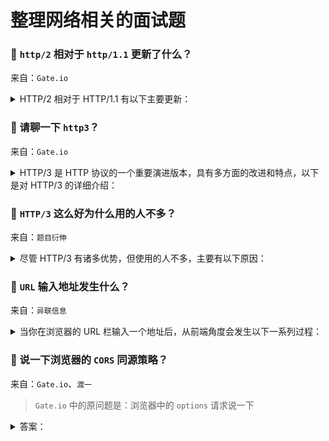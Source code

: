 # 整理网络相关的面试题

### 🔴 `http/2` 相对于 `http/1.1` 更新了什么？

来自：`Gate.io`

<details>

<summary>HTTP/2 相对于 HTTP/1.1 有以下主要更新：</summary>

**一、二进制分帧层**

在 `HTTP/2` 中，引入了二进制分帧层。`HTTP/1.1` 的报文是基于文本的，而 `HTTP/2` 将报文分割为更小的帧，并且以二进制格式传输。这带来了几个好处：

1. 更高效的解析：二进制格式的帧可以更快速地被解析，减少了处理时间。
2. 多路复用：允许在同一个连接上同时发送多个请求和响应，而无需按照顺序依次进行。每个请求和响应都被分割成不同的帧，它们可以交错传输，极大地提高了传输效率。

**二、多路复用**

`HTTP/1.1` 中，如果客户端同时发起多个请求，这些请求需要依次排队等待响应，即使它们所请求的资源可以并行获取。而在 `HTTP/2` 中：

1. 并行传输：多个请求和响应可以在同一个连接上同时进行传输，无需等待。这大大减少了页面加载时间，特别是对于包含大量资源的页面。
2. 消除队头阻塞：在 `HTTP/1.1` 中，如果一个请求出现问题，会阻塞后续请求的处理。而 `HTTP/2` 的多路复用机制消除了这种队头阻塞问题，一个请求的问题不会影响其他请求的传输。

**三、头部压缩**

`HTTP/2` 使用 `HPACK` 压缩算法对头部信息进行压缩：

1. 减少传输开销：`HTTP` 请求和响应的头部通常包含大量重复的信息，如 `Cookie`、`User-Agent` 等。通过压缩头部，可以显著减少传输的数据量，提高传输效率。
2. 动态表更新：`HPACK` 算法维护了一个动态表，用于存储已经出现过的头部字段和值。对于重复出现的头部信息，可以使用更短的编码进行传输。

**四、服务器推送**

`HTTP/2` 允许服务器主动向客户端推送资源：

1. 提前加载：服务器可以根据客户端的请求，预测客户端可能需要的其他资源，并主动将这些资源推送给客户端。这样，当客户端真正需要这些资源时，可以直接从缓存中获取，减少了请求的延迟。
2. 优化用户体验：对于一些首次访问的页面，服务器推送可以提前加载关键资源，提高页面的加载速度，提升用户体验。

> 但是 `chrome` 关闭了 `HTTP/2` 的服务推送：https://developer.chrome.com/blog/removing-push?hl=zh-cn

</details>

### 🔴 请聊一下 `http3`？

来自：`Gate.io`

<details>

<summary>HTTP/3 是 HTTP 协议的一个重要演进版本，具有多方面的改进和特点，以下是对 HTTP/3 的详细介绍：</summary>

#### 1. 基础协议的变化：

**从 `TCP` 到 `UDPs`**

`HTTP/1.1` 和 `HTTP/2` 都是基于 `TCP` 协议的，而 `HTTP/3` 则基于 `UDP` 协议。`TCP` 是一种面向连接、可靠的传输协议，但在一些情况下，如网络拥塞时，可能会出现队头阻塞等问题，影响传输效率。`UDP` 是一种无连接的协议，本身不可靠，但 `HTTP/3` 在 `UDP` 的基础上进行了改进和增强，使其能够提供可靠的传输服务。

> `HTTP/1.1` 和 `HTTP/2` 都是基于 `TCP` 协议，而 `HTTP/3` 选择 `UDP` 协议主要是为了解决 `TCP` 协议存在的一些问题。虽然 `TCP` 是一种可靠的、面向连接的传输协议，但在某些情况下，比如网络拥塞时，`TCP` 的性能表现可能不尽如人意，会出现连接建立时间长、队头阻塞等问题。而 `UDP` 是一种无连接的、不可靠的传输协议，本身不具备 `TCP` 的复杂拥塞控制和连接管理机制，但正因为如此，它在一些方面具有优势，比如更低的延迟和更高的传输效率。
>
> 为了在 `UDP` 协议的基础上实现可靠的数据传输，`HTTP/3` 采用了 `QUIC`（Quick UDP Internet Connections）协议。`QUIC` 协议在 `UDP` 之上实现了类似 `TCP` 的可靠性、拥塞控制、流量控制等功能，同时还具有一些额外的优势，如减少连接建立时间、支持连接迁移等。所以，`HTTP/3` 实际上是基于 `QUIC` 协议的，而 `QUIC` 协议是基于 `UDP` 协议的，这使得 `HTTP/3` 能够在保持高效传输的同时，提供可靠的数据传输服务。

#### 2. 主要优势：

**多路复用改进：**

在 `HTTP/2` 中已经实现了多路复用，可以在一个连接上同时发送多个请求和响应，提高了传输效率。但 `HTTP/2` 的多路复用是基于 `TCP` 有序字节流的，在丢包的情况下仍然可能会出现队头阻塞问题，导致后续的请求和响应被阻塞。`HTTP/3` 基于 `UDP` 实现了真正的多路复用，每个请求和响应都被分割 c 提高了传输效率和并发能力。

**更快的连接建立：**

在 `HTTP/1.1` 和 `HTTP/2` 中，建立连接需要进行 `TCP` 三次握手和 `TLS` 握手，这两个过程会消耗一定的时间，增加了连接的延迟。`HTTP/3` 集成了 `TLS` 加密层，并且通过改进的握手机制，只需要 1 个 `RTT`（Round-Trip Time，往返时间）就可以完成连接建立和密钥协商，大大减少了连接建立的时间。

**连接迁移支持：**

在移动互联网环境下，设备的网络连接可能会频繁切换，例如从 `Wi-Fi` 切换到移动网络，或者在不同的基站之间切换。对于基于 `TCP` 的 `HTTP/1.1` 和 `HTTP/2` 来说，网络连接的切换可能会导致连接中断，需要重新建立连接。`HTTP/3` 的 `QUIC` 层实现了连接迁移功能，能够在网络连接发生变化时，保持连接的连续性，减少了连接中断和重新建立连接的开销。

**头部压缩优化：**

在移动互联网环境下，设备的网络连接可能会频繁切换，例如从 `Wi-Fi` 切换到移动网络，或者在不同的基站之间切换。对于基于 `TCP` 的 `HTTP/1.1` 和 `HTTP/2` 来说，网络连接的切换可能会导致连接中断，需要重新建立连接。`HTTP/3` 的 `QUIC` 层实现了连接迁移功能，能够在网络连接发生变化时，保持连接的连续性，减少了连接中断和重新建立连接的开销。

#### 3. 应用场景：

**对实时性要求高的应用：**

例如在线游戏、实时视频会议等，这些应用对网络延迟和传输效率要求非常高，`HTTP/3` 的低延迟和高效传输特性能够为用户提供更好的体验。

**移动互联网应用：**

在移动网络环境下，网络连接的稳定性和带宽都可能受到限制，`HTTP/3` 的连接迁移功能和高效传输能力可以更好地适应移动网络的特点，为移动应用提供更稳定、快速的网络服务。

**大规模分布式系统：**

在大规模的分布式系统中，节点之间的通信频繁，对网络性能的要求很高。`HTTP/3` 的多路复用和高效传输特性可以提高系统的通信效率，降低系统的延迟和带宽消耗。

不过，`HTTP/3` 也面临一些挑战和问题，例如需要服务器和客户端的支持才能发挥其优势，在推广和普及过程中可能会遇到一些困难。但总体来说，`HTTP/3` 是未来网络通信的一个重要发展方向，具有广阔的应用前景。

</details>

### 🔴 `HTTP/3` 这么好为什么用的人不多？

来自：`题目衍伸`

<details>

<summary>尽管 HTTP/3 有诸多优势，但使用的人不多，主要有以下原因：</summary>

**1. 浏览器支持有限：**

- 在 `HTTP/3` 推出的初期，很多浏览器对其支持不完善或默认情况下是禁用的。虽然一些主流浏览器如 `Chrome`、`Firefox` 等已经支持 `HTTP/3`，但需要用户手动开启相关功能或者在特定的版本中才支持。这对于普通用户来说，使用 `HTTP/3` 需要额外的操作和了解，增加了使用的门槛，导致很多用户仍然使用默认的 `HTTP/1.1` 或 `HTTP/2`。
- 部分老旧版本的浏览器可能根本不支持 `HTTP/3`，而一些企业或机构由于各种原因无法及时更新浏览器，这也限制了 `HTTP/3` 的普及。

**2. 网络基础设施兼容性问题：**

- 中间设备和网络代理：网络中存在大量的中间设备，如防火墙、负载均衡器、反向代理等，这些设备在设计时主要是针对 `HTTP/1.1` 和 `HTTP/2` 基于 `TCP` 的协议。对于基于 `UDP` 的 `HTTP/3`，这些中间设备可能无法正确识别、处理或转发 `HTTP/3` 的数据包，导致数据传输出现问题。为了使这些设备支持 `HTTP/3`，需要对其进行升级或配置调整，这需要大量的时间和成本。
- 网络运营商：网络运营商的网络架构和设备也可能对 `HTTP/3` 的支持有限。一些网络运营商可能需要对其网络基础设施进行升级改造，才能更好地支持 `HTTP/3` 的传输，这需要投入大量的资金和资源，因此他们在推广和支持 `HTTP/3` 方面可能会比较谨慎。

**3. 服务器端配置和升级成本：**

- 服务器软件升级：要支持 `HTTP/3`，服务器需要安装相应的软件和库，并且进行配置和优化。对于一些老旧的服务器系统，可能需要进行较大的升级改造才能支持 `HTTP/3`，这会带来额外的成本和工作量。对于一些小型网站或资源有限的服务器管理员来说，可能会因为成本和技术难度而选择继续使用 `HTTP/1.1` 或 `HTTP/2`。
- 资源消耗和性能优化：`HTTP/3` 的实现需要消耗一定的服务器资源，例如 `CPU`、内存等。在高并发的情况下，服务器需要具备足够的性能来处理 `HTTP/3` 的请求，这可能需要对服务器进行硬件升级或优化，增加了服务器的运营成本。

**4. 网站开发者的认知和接受程度：**

- 学习成本：网站开发者需要学习和了解 `HTTP/3` 的新特性、协议规范和开发方法，这需要花费一定的时间和精力。对于已经熟悉 `HTTP/1.1` 和 `HTTP/2` 的开发者来说，切换到 `HTTP/3` 可能需要重新调整他们的开发思维和代码实现，存在一定的学习曲线。
- 兼容性问题：在将网站从 `HTTP/1.1` 或 `HTTP/2` 升级到 `HTTP/3` 的过程中，可能会出现一些兼容性问题，例如与现有插件、库或第三方服务的不兼容。开发者需要花费时间来解决这些兼容性问题，确保网站的正常运行，这也增加了开发者对 `HTTP/3` 的顾虑。

**5. 缺乏大规模应用案例和实践经验：**

- 由于 `HTTP/3` 相对较新，目前还没有足够多的大规模应用案例和实践经验可供参考。很多网站管理员和开发者对 `HTTP/3` 的性能、稳定性和安全性存在疑虑，担心在实际应用中会出现问题。相比之下，`HTTP/1.1` 和 `HTTP/2` 已经经过了长时间的实践检验，开发者和管理员对其性能和问题有更深入的了解，更愿意选择相对成熟的协议。

</details>

### 🔴 `URL` 输入地址发生什么？

来自：`异联信息`

<details>

<summary>当你在浏览器的 URL 栏输入一个地址后，从前端角度会发生以下一系列过程：</summary>

#### 一、用户输入阶段

当你开始在 `URL` 栏输入地址时，浏览器可能会根据你的输入进行自动补全，这通常是基于你的浏览历史和书签等信息。同时，浏览器的地址栏会实时显示你正在输入的地址，并进行语法检查和格式校验，确保输入的地址符合 `URL` 的规范。

#### 二、请求发起阶段

**1. 解析 `URL`：**

- 浏览器会对输入的 `URL` 进行解析，识别出协议（如 `HTTP`、`HTTPS` 等）、主机名（域名或 `IP` 地址）、端口号（如果有指定）、路径和查询参数等信息。
- 例如，对于 `URL` 为 `https://www.example.com/page?param1=value1&param2=value2`，浏览器会识别出协议为 `https`，主机名为 `www.example.com`，路径为 `/page`，查询参数为 `param1=value1&param2=value2`。

**2. `DNS` 解析：**

- 如果输入的是域名，浏览器会启动 `DNS`（Domain Name System）解析过程，将域名转换为对应的 `IP` 地址。这通常涉及向 `DNS` 服务器发送查询请求，以获取目标服务器的 `IP` 地址。
- 例如，当浏览器解析 `www.example.com` 时，会向 `DNS` 服务器发送查询请求，`DNS` 服务器会返回该域名对应的 `IP` 地址，如 `192.168.1.1`。

**3. 建立连接：**

- 根据解析出的协议和 `IP` 地址，浏览器会尝试与目标服务器建立连接。如果是 `HTTP` 或 `HTTPS` 协议，通常会使用 `TCP` 协议进行连接建立。
- 在建立连接的过程中，浏览器会进行三次握手，与服务器建立可靠的连接通道。

**4. 发送请求：**

- 一旦连接建立成功，浏览器会根据解析出的路径和查询参数等信息，构建 `HTTP` 请求报文，并将其发送给服务器。
- `HTTP` 请求报文通常包括请求方法（如 `GET`、`POST` 等）、请求头（包含各种元信息，如用户代理、接受的内容类型等）和请求体（如果有）。

例如，对于一个 `GET` 请求，请求报文可能如下：

```
GET /page?param1=value1&param2=value2 HTTP/1.1
Host: www.example.com
User-Agent: Mozilla/5.0 (Windows NT 10.0; Win64; x64) AppleWebKit/537.36 (KHTML, like Gecko) Chrome/91.0.4472.124 Safari/537.36
```

#### 三、服务器响应阶段

**1. 接收请求：**

- 服务器接收到浏览器发送的 `HTTP` 请求报文后，会对请求进行解析，提取出请求方法、路径、查询参数等信息。
- 服务器根据这些信息确定如何处理请求，并准备相应的响应内容。

**2. 处理请求：**

- 服务器根据请求的路径和方法，调用相应的后端逻辑进行处理。这可能涉及访问数据库、执行计算、调用其他服务等操作。
- 例如，如果请求的是一个动态网页，服务器可能会执行相应的脚本语言（如 `PHP`、`Python`、`Node.js` 等）来生成页面内容。

**3. 构建响应：**

服务器处理完请求后，会构建 `HTTP` 响应报文。响应报文通常包括响应状态码（如 `200` OK、`404` Not Found 等）、响应头（包含各种元信息，如内容类型、内容长度等）和响应体（即实际的页面内容）。

例如，对于一个成功的响应，响应报文可能如下：

```
HTTP/1.1 200 OK
Content-Type: text/html; charset=utf-8
Content-Length: 1234
```

> 响应体中可能包含 `HTML`、`CSS`、`JavaScript` 等前端资源，以及图片、视频等多媒体内容。

**4. 发送响应：**

服务器将构建好的 `HTTP` 响应报文发送回浏览器。

#### 四、浏览器接收响应阶段

**1. 接收响应：**

- 浏览器接收到服务器发送的 `HTTP` 响应报文后，会对响应进行解析，提取出状态码、响应头和响应体等信息。
- 浏览器根据状态码判断请求是否成功，如果状态码为 `200` OK 表示请求成功，其他状态码可能表示请求失败或出现错误。

**2. 处理响应：**

- 如果响应的内容类型是 `HTML`，浏览器会开始解析 `HTML` 文档，构建文档对象模型（`DOM`）树。在解析 `HTML` 的过程中，浏览器会遇到 `CSS` 和 `JavaScript` 等资源的引用，会并行地发起请求获取这些资源。
- `CSS` 资源会被解析并应用到 `DOM` 树上，以确定页面的样式。`JavaScript` 资源会被下载并执行，可能会对 `DOM` 树进行动态修改、发起新的请求等操作。

**3. 渲染页面：**

- 浏览器根据构建好的 `DOM` 树和应用里 `CSS` 样式的结果，进行页面的渲染。这包括确定页面的布局、绘制页面元素、显示图片等多媒体内容。
- 渲染过程是一个逐步进行的过程，浏览器会尽可能快地显示部分内容，同时继续加载和处理其他资源，以提供更好的用户体验。

**4. 交互与更新：**

一旦页面渲染完成，用户可以与页面进行交互，如点击链接、填写表单、滚动页面等。这些交互会触发新的请求或 `JavaScript` 事件处理程序的执行，从而导致页面的更新和重新渲染。

#### 总结

总之，当你在浏览器的 `URL` 栏输入一个地址后，前端会经历一系列复杂的过程，包括 `URL` 解析、`DNS` 解析、建立连接、发送请求、接收响应、处理响应和渲染页面等，最终向用户展示目标页面的内容。这些过程涉及到多个技术层面，包括网络通信、协议解析、前端开发等，共同协作以实现快速、准确地加载和显示网页内容。

</details>

### 🔴 说一下浏览器的 `CORS` 同源策略？

来自：`Gate.io`、`渡一`

> `Gate.io` 中的原问题是：浏览器中的 `options` 请求说一下

<details>

<summary>答案：</summary>

#### `CORS` 同源策略

要了解同源策略之前，需要明白什么是非同源，即跨域：

- 当一个请求 `url` 的协议、域名、端口三者之间任意一个与当前页面 `url` 不同即为跨域

| 当前页面 `url`          | 被请求页面 `url`                  | 是否跨域 | 原因                           |
| ----------------------- | --------------------------------- | -------- | ------------------------------ |
| `https://www.test.com/` | `https://www.test.com/index.html` | 否       | 同源（协议、域名、端口号相同） |
| `https://www.test.com/` | `http://www.test.com/index.html`  | 跨域     | 协议不同（`https`/`http`）     |
| `https://www.test.com/` | `https://www.baidu.com/`          | 跨域     | 主域名不同（`test`/`baidu`）   |
| `https://www.test.com/` | `https://blog.test.com/`          | 跨域     | 子域名不同（`www`/`blog`）     |
| `https://www.test.com/` | `https://www.test.com:8080/`      | 跨域     | 端口号不同（`80`/`8080`）      |

浏览器发送请求同源判定流程：

- 浏览器发出请求
- 服务端做出响应
- 浏览器进行校验，通过校验交付数据，不通过校验引发跨域问题

因此：

1. 无论是否存在跨域，本地发出的请求一定会发送到服务器
2. 无论是否跨域，服务器来一定根据情况做出相应相应
3. 只有浏览器会根据跨域的情况做校验，其他不会，包括内置浏览器的 `postman` 这类工具也不存在跨域

`CORS` 是一套机制，用于校验跨域请求，它的基本理念是：

- 只要服务器明确表示允许，则校验通过
- 服务器明确拒绝或没有表示，则校验不通过

从这个原则里可以看出：

- 要用 `CORS` 来解决跨域问题，主要靠服务端参与，仅靠前端在页面上是无法实现的
- 由于需要服务器来参与，因此需要确保拥有服务端操作权限

> 服务端不仅仅是传统意义上的远程服务器，还包括：前端本地服务器、`BFF`、代理服务器

`CORS` 将请求分为 2 类：简单请求和预检请求

简单请求是指满足特定条件的请求，浏览器可以直接发送它们，而不需要进行预检。要被认为是简单请求，必须满足以下条件：

1. **请求方法为**：`GET`、`POST`、`HEAD`
2. **请求头：** 头部字段符合 `CORS` 安全规范，见：`W3C` [[查看](https://fetch.spec.whatwg.org/#cors-safelisted-request-header)]
3. 无自定义头部或其他非标准的 `HTTP` 头部字段。

`CORS` 安全规范：`HTTP` 请求头信息中，包含以下几种自定义首部且有相应限制：

- `header` 头部请求的值不能超过 128 字节
- 只能包含标准的头部字段：`Accept`、`Accept-Language`、`Content-Language`、`Content-Type` 等
- `Content-Type` 首部的值仅限于：`application/x-www-form-urlencoded`、`multipart/form-data`、`text/plain`。

> 因此 `jwt` 这种需要通过 `authorization` 发送 `token` 的额情况有可能不符合简单请求，下面会说明如何优化

</details>
